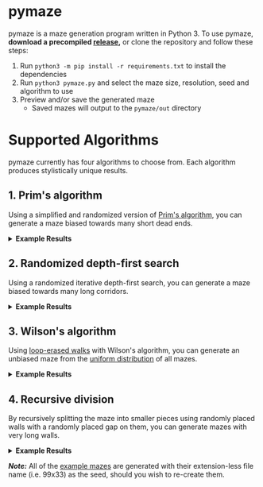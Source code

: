 # pymaze

pymaze is a maze generation program written in Python 3. To use pymaze, **download a precompiled [release](https://github.com/ClubiNew/pymaze/releases),** or clone the repository and follow these steps:

1. Run `python3 -m pip install -r requirements.txt` to install the dependencies
2. Run `python3 pymaze.py` and select the maze size, resolution, seed and algorithm to use
3. Preview and/or save the generated maze
    - Saved mazes will output to the `pymaze/out` directory

# Supported Algorithms

pymaze currently has four algorithms to choose from. Each algorithm produces stylistically unique results.

## 1. Prim's algorithm

Using a simplified and randomized version of [Prim's algorithm](https://en.wikipedia.org/wiki/Prim%27s_algorithm), you can generate a maze biased towards many short dead ends.

<details>
    <summary><b>Example Results</b></summary>
    <img src="examples/prims/animated.gif" alt="99x99 Prim's maze" />
</details>

## 2. Randomized depth-first search

Using a randomized iterative depth-first search, you can generate a maze biased towards many long corridors.

<details>
    <summary><b>Example Results</b></summary>
    <img src="examples/dfs/animated.gif" alt="99x99 DFS maze" />
</details>

## 3. Wilson's algorithm

Using [loop-erased walks](https://en.wikipedia.org/wiki/Loop-erased_random_walk) with Wilson's algorithm, you can generate an unbiased maze from the [uniform distribution](https://en.wikipedia.org/wiki/Discrete_uniform_distribution) of all mazes.

<details>
    <summary><b>Example Results</b></summary>
    <img src="examples/wilsons/animated.gif" alt="99x99 Wilson's maze" />
</details>

## 4. Recursive division

By recursively splitting the maze into smaller pieces using randomly placed walls with a randomly placed gap on them, you can generate mazes with very long walls.

<details>
    <summary><b>Example Results</b></summary>
    <img src="examples/division/animated.gif" alt="99x99 recursively divided maze" />
</details>

**_Note:_** All of the [example mazes](examples) are generated with their extension-less file name (i.e. 99x33) as the seed, should you wish to re-create them.

